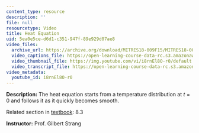 ```yaml
---
content_type: resource
description: ''
file: null
resourcetype: Video
title: Heat Equation
uid: 5ea0e5ce-d6d1-c351-947f-89e929d07ae8
video_files:
  archive_url: https://archive.org/download/MITRES18-009F15/MITRES18-009F15_8_3_HeatEquation_300k.mp4
  video_captions_file: https://open-learning-course-data-rc.s3.amazonaws.com/res-18-009-learn-differential-equations-up-close-with-gilbert-strang-and-cleve-moler-fall-2015/190d35dac2e25bbfb7ce52ff7a3f09c9_i8rnEl8O-r0.vtt
  video_thumbnail_file: https://img.youtube.com/vi/i8rnEl8O-r0/default.jpg
  video_transcript_file: https://open-learning-course-data-rc.s3.amazonaws.com/res-18-009-learn-differential-equations-up-close-with-gilbert-strang-and-cleve-moler-fall-2015/e4e2ce3d370619e134602d15ae69e68f_i8rnEl8O-r0.pdf
video_metadata:
  youtube_id: i8rnEl8O-r0
---
```


**Description:** The heat equation starts from a temperature distribution at _t_ = 0 and follows it as it quickly becomes smooth.

Related section in [textbook](http://www-math.mit.edu/~gs/dela/): 8.3

**Instructor:** Prof. Gilbert Strang